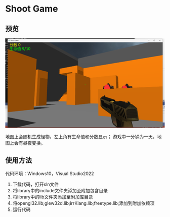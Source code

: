 # Shoot Game

## 预览

![capture](capture.png)

地图上会随机生成怪物，左上角有生命值和分数显示；
游戏中一分钟为一天，地图上会有昼夜变换。

## 使用方法

代码环境：Windows10，Visual Studio2022

1. 下载代码，打开sln文件
2. 将library中的include文件夹添加至附加包含目录
3. 将library中的lib文件夹添加至附加库目录
4. 将opengl32.lib;glew32d.lib;irrKlang.lib;freetype.lib;添加到附加依赖项
5. 运行代码

